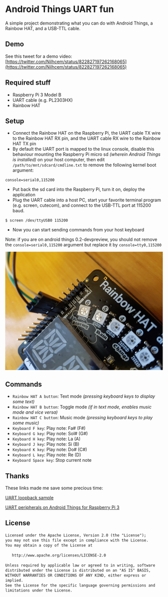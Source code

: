 # Android Things UART fun

A simple project demonstrating what you can do with Android Things, a Rainbow HAT, and a USB-TTL cable.

## Demo

See this tweet for a demo video:
[https://twitter.com/Nilhcem/status/822827197262168065](https://twitter.com/Nilhcem/status/822827197262168065)


## Required stuff

- Raspberry Pi 3 Model B
- UART cable (e.g. PL2303HX)
- Rainbow HAT


## Setup

- Connect the Rainbow HAT on the Raspberry Pi, the UART cable TX wire to the Rainbow HAT RX pin, and the UART cable RX wire to the Rainbow HAT TX pin
- By default the UART port is mapped to the linux console, disable this behaviour mounting the Raspberry Pi micro sd *(wherein Android Things is installed)* on your host computer, then edit `/path/to/mnt/sdcard/cmdline.txt` to remove the following kernel boot argument:
```
console=serial0,115200
```
- Put back the sd card into the Raspberry Pi, turn it on, deploy the application
- Plug the UART cable into a host PC, start your favorite terminal program (e.g. screen, cutecom), and connect to the USB-TTL port at 115200 baud.
```
$ screen /dev/ttyUSB0 115200
```
- Now you can start sending commands from your host keyboard

Note: if you are on android things 0.2-devpreview, you should not remove the `console=serial0,115200` argument but replace it by `console=tty0,115200`


![photo][]

## Commands

* `Rainbow HAT A button`: Text mode *(pressing keyboard keys to display some text)*
* `Rainbow HAT B button`: Toggle mode *(if in text mode, enables music mode and vice versa)*
* `Rainbow HAT C button`: Music mode *(pressing keyboard keys to play some music)*
* `Keyboard F key`: Play note: Fa# (F#)
* `Keyboard G key`: Play note: Sol# (G#)
* `Keyboard H key`: Play note: La (A)
* `Keyboard J key`: Play note: Si (B)
* `Keyboard K key`: Play note: Do# (C#)
* `Keyboard L key`: Play note: Re (D)
* `Keyboard Space key`: Stop current note


## Thanks

These links made me save some precious time:

[UART loopback sample](https://github.com/androidthings/sample-uartloopback)

[UART peripherals on Android Things for Raspberry Pi 3](http://stackoverflow.com/questions/41127018/uart-peripherals-on-android-things-for-raspberry-pi-3)


## License

```
Licensed under the Apache License, Version 2.0 (the "License");
you may not use this file except in compliance with the License.
You may obtain a copy of the License at

   http://www.apache.org/licenses/LICENSE-2.0

Unless required by applicable law or agreed to in writing, software
distributed under the License is distributed on an "AS IS" BASIS,
WITHOUT WARRANTIES OR CONDITIONS OF ANY KIND, either express or implied.
See the License for the specific language governing permissions and
limitations under the License.
```

[photo]: https://raw.githubusercontent.com/Nilhcem/uartfun-androidthings/master/rainbowhat.jpg
